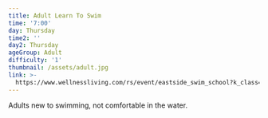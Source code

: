 ```yaml
---
title: Adult Learn To Swim
time: '7:00'
day: Thursday
time2: ''
day2: Thursday
ageGroup: Adult
difficulty: '1'
thumbnail: /assets/adult.jpg
link: >-
  https://www.wellnessliving.com/rs/event/eastside_swim_school?k_class=93118&k_class_tab=10915
---
```

Adults new to swimming, not comfortable in the water.
